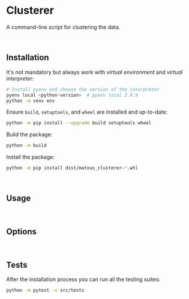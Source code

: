 # Clusterer
A command-line script for clustering the data.

<br>

## Installation
It's not mandatory but always work with *virtual environment*
and *virtual interpreter*:
```bash
# Install pyenv and choose the version of the interpreter
pyenv local <python-version>  # pyenv local 3.9.9
python -m venv env
```

Ensure `build`, `setuptools`, and `wheel` are installed and up-to-date:
```bash
python -m pip install --upgrade build setuptools wheel
```

Build the package:
```bash
python -m build
```

Install the package:
```bash
python -m pip install dist/matous_clusterer-*.whl
```

<br>

## Usage

<br>

## Options

<br>

## Tests
After the installation process you can run all the testing suites:
```bash
python -m pytest -v src/tests
```
